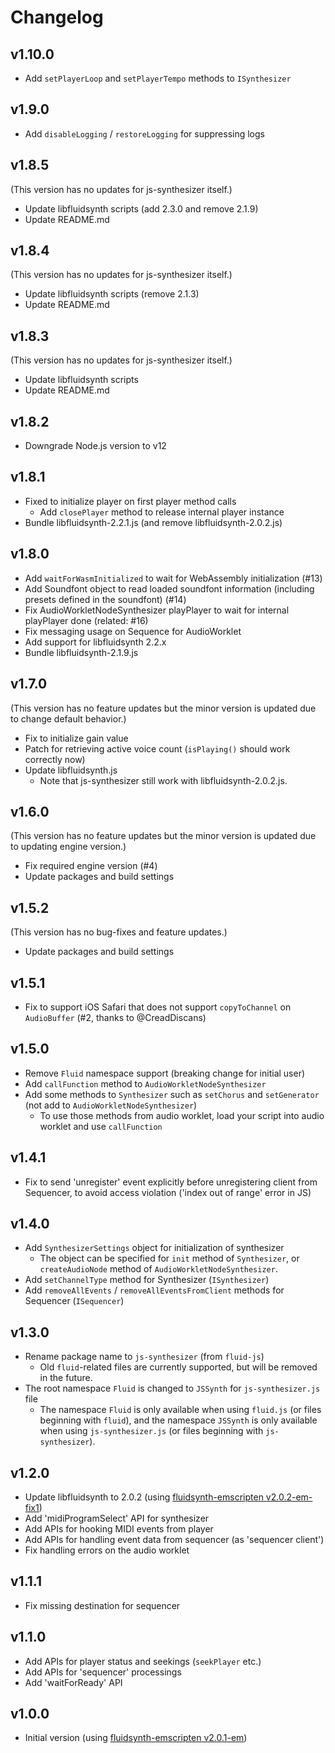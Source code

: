 # Changelog

## v1.10.0

- Add `setPlayerLoop` and `setPlayerTempo` methods to `ISynthesizer`

## v1.9.0

- Add `disableLogging` / `restoreLogging` for suppressing logs

## v1.8.5

(This version has no updates for js-synthesizer itself.)

- Update libfluidsynth scripts (add 2.3.0 and remove 2.1.9)
- Update README.md

## v1.8.4

(This version has no updates for js-synthesizer itself.)

- Update libfluidsynth scripts (remove 2.1.3)
- Update README.md

## v1.8.3

(This version has no updates for js-synthesizer itself.)

- Update libfluidsynth scripts
- Update README.md

## v1.8.2

- Downgrade Node.js version to v12

## v1.8.1

- Fixed to initialize player on first player method calls
   - Add `closePlayer` method to release internal player instance
- Bundle libfluidsynth-2.2.1.js (and remove libfluidsynth-2.0.2.js)

## v1.8.0

- Add `waitForWasmInitialized` to wait for WebAssembly initialization (#13)
- Add Soundfont object to read loaded soundfont information (including presets defined in the soundfont) (#14)
- Fix AudioWorkletNodeSynthesizer playPlayer to wait for internal playPlayer done (related: #16)
- Fix messaging usage on Sequence for AudioWorklet
- Add support for libfluidsynth 2.2.x
- Bundle libfluidsynth-2.1.9.js

## v1.7.0

(This version has no feature updates but the minor version is updated due to change default behavior.)

- Fix to initialize gain value
- Patch for retrieving active voice count (`isPlaying()` should work correctly now)
- Update libfluidsynth.js
  - Note that js-synthesizer still work with libfluidsynth-2.0.2.js.

## v1.6.0

(This version has no feature updates but the minor version is updated due to updating engine version.)

- Fix required engine version (#4)
- Update packages and build settings

## v1.5.2

(This version has no bug-fixes and feature updates.)

- Update packages and build settings

## v1.5.1

- Fix to support iOS Safari that does not support `copyToChannel` on `AudioBuffer` (#2, thanks to @CreadDiscans)

## v1.5.0

- Remove `Fluid` namespace support (breaking change for initial user)
- Add `callFunction` method to `AudioWorkletNodeSynthesizer`
- Add some methods to `Synthesizer` such as `setChorus` and `setGenerator` (not add to `AudioWorkletNodeSynthesizer`)
  - To use those methods from audio worklet, load your script into audio worklet and use `callFunction`

## v1.4.1

- Fix to send 'unregister' event explicitly before unregistering client from Sequencer, to avoid access violation ('index out of range' error in JS)

## v1.4.0

- Add `SynthesizerSettings` object for initialization of synthesizer
  - The object can be specified for `init` method of `Synthesizer`, or `createAudioNode` method of `AudioWorkletNodeSynthesizer`.
- Add `setChannelType` method for Synthesizer (`ISynthesizer`)
- Add `removeAllEvents` / `removeAllEventsFromClient` methods for Sequencer (`ISequencer`)

## v1.3.0

- Rename package name to `js-synthesizer` (from `fluid-js`)
  - Old `fluid`-related files are currently supported, but will be removed in the future.
- The root namespace `Fluid` is changed to `JSSynth` for `js-synthesizer.js` file
  - The namespace `Fluid` is only available when using `fluid.js` (or files beginning with `fluid`), and the namespace `JSSynth` is only available when using `js-synthesizer.js` (or files beginning with `js-synthesizer`).

## v1.2.0

- Update libfluidsynth to 2.0.2 (using [fluidsynth-emscripten v2.0.2-em-fix1](https://github.com/jet2jet/fluidsynth-emscripten/releases/tag/v2.0.2-em-fix1))
- Add 'midiProgramSelect' API for synthesizer
- Add APIs for hooking MIDI events from player
- Add APIs for handling event data from sequencer (as 'sequencer client')
- Fix handling errors on the audio worklet

## v1.1.1

- Fix missing destination for sequencer

## v1.1.0

- Add APIs for player status and seekings (`seekPlayer` etc.)
- Add APIs for 'sequencer' processings
- Add 'waitForReady' API

## v1.0.0

- Initial version (using [fluidsynth-emscripten v2.0.1-em](https://github.com/jet2jet/fluidsynth-emscripten/releases/tag/v2.0.1-em))
